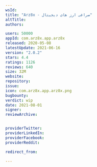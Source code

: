 ```yaml
---
wsId: 
title: "Arz8x - صرافی ارز های دیجیتال"
altTitle: 
authors:

users: 50000
appId: com.arz8x.app.arz8x
released: 2020-05-08
latestUpdate: 2021-06-16
version: "2.0.2"
stars: 4.4
ratings: 1126
reviews: 640
size: 32M
website: 
repository: 
issue: 
icon: com.arz8x.app.arz8x.png
bugbounty: 
verdict: wip
date: 2021-08-01
signer: 
reviewArchive:


providerTwitter: 
providerLinkedIn: 
providerFacebook: 
providerReddit: 

redirect_from:

---
```



